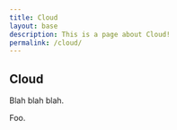 ```yaml
---
title: Cloud
layout: base
description: This is a page about Cloud!
permalink: /cloud/
---
```


## Cloud

Blah blah blah.

Foo.
